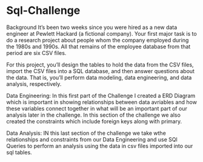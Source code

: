 # Sql-Challenge
Background 
It’s been two weeks since you were hired as a new data engineer at Pewlett Hackard (a fictional company). Your first major task is to do a research project about people whom the company employed during the 1980s and 1990s. All that remains of the employee database from that period are six CSV files.

For this project, you’ll design the tables to hold the data from the CSV files, import the CSV files into a SQL database, and then answer questions about the data. That is, you’ll perform data modeling, data engineering, and data analysis, respectively.


Data Engineering: 
In this first part of the Challenge I created a ERD Diagram which is important in showing relationships between data avriables and how these variables connect together in what will be an important part of our analysis later in the challenge. In this section of the challenge we also created the constraints which include foreign keys along with primary. 

Data Analysis: 
IN this last section of the challenge we take wthe relationships and constraints from our Data Engineering and use SQl Queries to perform an analysis using the data in csv files imported into our sql tables.

